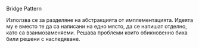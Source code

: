 ﻿Bridge Pattern

Използва се за разделяне на абстракцията от имплементацията. Идеята му е вместо те да са написани на едно място, да се напишат отделно,
като са взаимозаменяеми.
Решава проблеми които обикновенно биха били решени с наследяване.

